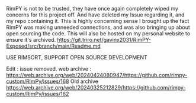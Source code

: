RimPY is not to be trusted, they have once again completely wiped my concerns for this project off. And have deleted my Issue regarding it, and my repo containing it.
This is highly concerning sense I brought up the fact RimPY was making unneeded connections, and was also bringing up about open sourcing the code.
This will also be hosted on my personal website to ensure it's archived.
https://git.triro.net/gavinx2031/RimPY-Exposed/src/branch/main/Readme.md

USE RIMSORT, SUPPORT OPEN SOURCE DEVELOPMENT

Edit : issue removed.
web archive : https://web.archive.org/web/20240424080947/https://github.com/rimpy-custom/RimPy/issues/168
Old archive https://web.archive.org/web/20240325212829/https://github.com/rimpy-custom/RimPy/issues/162
